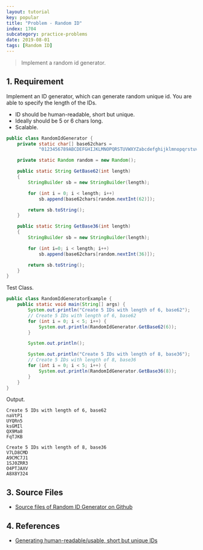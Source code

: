 ```yaml
---
layout: tutorial
key: popular
title: "Problem - Random ID"
index: 1704
subcategory: practice-problems
date: 2019-08-01
tags: [Random ID]
---
```


> Implement a random id generator.

## 1. Requirement
Implement an ID generator, which can generate random unique id. You are able to specify the length of the IDs.
* ID should be human-readable, short but unique.
* Ideally should be 5 or 6 chars long.
* Scalable.

```java
public class RandomIdGenerator {
    private static char[] base62chars =
            "0123456789ABCDEFGHIJKLMNOPQRSTUVWXYZabcdefghijklmnopqrstuvwxyz".toCharArray();

    private static Random random = new Random();

    public static String GetBase62(int length)
    {
        StringBuilder sb = new StringBuilder(length);

        for (int i = 0; i < length; i++)
            sb.append(base62chars[random.nextInt(62)]);

        return sb.toString();
    }

    public static String GetBase36(int length)
    {
        StringBuilder sb = new StringBuilder(length);

        for (int i=0; i < length; i++)
            sb.append(base62chars[random.nextInt(36)]);

        return sb.toString();
    }
}
```
Test Class.
```java
public class RandomIdGeneratorExample {
    public static void main(String[] args) {
        System.out.println("Create 5 IDs with length of 6, base62");
        // Create 5 IDs with length of 6, base62
        for (int i = 0; i < 5; i++) {
            System.out.println(RandomIdGenerator.GetBase62(6));
        }

        System.out.println();

        System.out.println("Create 5 IDs with length of 8, base36");
        // Create 5 IDs with length of 8, base36
        for (int i = 0; i < 5; i++) {
            System.out.println(RandomIdGenerator.GetBase36(8));
        }
    }
}
```
Output.
```raw
Create 5 IDs with length of 6, base62
naVtP1
UYQRn5
ksGMIl
QX9Ma8
FqTJKB

Create 5 IDs with length of 8, base36
V7LD8CMD
A9CMC7J1
1SJ0ZRR3
O4PTJAXV
A8X8Y324
```

## 3. Source Files
* [Source files of Random ID Generator on Github](https://github.com/jojozhuang/practice-problems/tree/master/random-id)

## 4. References
* [Generating human-readable/usable, short but unique IDs](https://stackoverflow.com/questions/9543715/generating-human-readable-usable-short-but-unique-ids)
